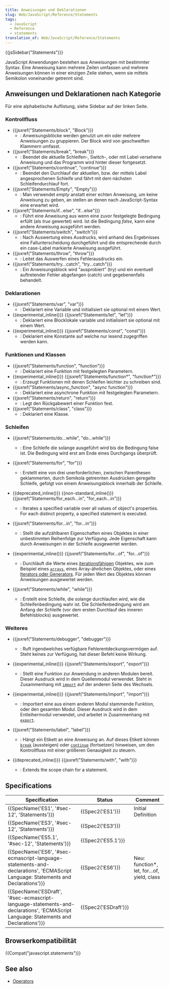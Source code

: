 ```yaml
---
title: Anweisungen und Deklarationen
slug: Web/JavaScript/Reference/Statements
tags:
  - JavaScript
  - Reference
  - statements
translation_of: Web/JavaScript/Reference/Statements
---
```

{{jsSidebar("Statements")}}

JavaScript Anwendungen bestehen aus Anweisungen mit bestimmter Syntax. Eine Anweisung kann mehrere Zeilen umfassen und mehrere Anweisungen können in einer einzigen Zeile stehen, wenn sie mittels Semikolon voneinander getrennt sind.

## Anweisungen und Deklarationen nach Kategorie

Für eine alphabetische Auflistung, siehe Sidebar auf der linken Seite.

### Kontrollfluss

- {{jsxref("Statements/block", "Block")}}
  - : Anweisungsblöcke werden genutzt um ein oder mehrere Anweisungen zu gruppieren. Der Block wird von geschweiften Klammern umfasst.
- {{jsxref("Statements/break", "break")}}
  - : Beendet die aktuelle Schleifen-, Switch-, oder mit Label versehene Anweisung und das Programm wird hinter dieser fortgesetzt.
- {{jsxref("Statements/continue", "continue")}}
  - : Beendet den Durchlauf der aktuellen, bzw. der mittels Label angesprochenen Schleife und fährt mit dem nächsten Schleifendurchlauf fort.
- {{jsxref("Statements/Empty", "Empty")}}
  - : Man verwendet _empty_ anstatt einer echten Anweisung, um keine Anweisung zu geben, an stellen an denen nach JavaScript-Syntax eine erwartet wird.
- {{jsxref("Statements/if...else", "if...else")}}
  - : Führt eine Anweisung aus wenn eine zuvor festgelegte Bedingung erfüllt (als _true_ gewertet) wird. Ist die Bedingung _false,_ kann eine andere Anweisung ausgeführt werden.
- {{jsxref("Statements/switch", "switch")}}
  - : Nach Auswertung eines Ausdrucks, wird anhand des Ergebnisses eine Fallunterscheidung durchgeführt und die entsprechende durch ein case-Label markierte Anweisung ausgeführt.
- {{jsxref("Statements/throw", "throw")}}
  - : Leitet das Auswerfen eines Fehlerausdrucks ein.
- {{jsxref("Statements/try...catch", "try...catch")}}
  - : Ein Anweisungsblock wird "ausprobiert" (try) und ein eventuell auftretender Fehler abgefangen (catch) und gegebenenfalls behandelt.

### Deklarationen

- {{jsxref("Statements/var", "var")}}
  - : Deklariert eine Variable und initialisiert sie optional mit einem Wert.
- {{experimental_inline()}} {{jsxref("Statements/let", "let")}}
  - : Deklariert eine Blocklokale variable und initialisiert sie optional mit einem Wert.
- {{experimental_inline()}} {{jsxref("Statements/const", "const")}}
  - : Deklariert eine Konstante auf welche nur lesend zugegriffen werden kann.

### Funktionen und Klassen

- {{jsxref("Statements/function", "function")}}
  - : Deklariert eine Funktion mit festgelegten Parametern.
- {{experimental_inline()}} {{jsxref("Statements/function*", "function*")}}
  - : Erzeugt Funktionen mit denen Schleifen leichter zu schreiben sind.
- {{jsxref("Statements/async_function", "async function")}}
  - : Deklariert eine asynchrone Funktion mit festgelegten Parametern.
- {{jsxref("Statements/return", "return")}}
  - : Legt den Rückgabewert einer Funktion fest.
- {{jsxref("Statements/class", "class")}}
  - : Deklariert eine Klasse.

### Schleifen

- {{jsxref("Statements/do...while", "do...while")}}
  - : Eine Schleife die solange ausgeführt wird bis die Bedingung false ist. Die Bedingung wird erst am Ende eines Durchgangs überprüft.
- {{jsxref("Statements/for", "for")}}
  - : Erstellt eine von drei unerforderlichen, zwischen Parenthesen geklammerten, durch Semikola getrennten Ausdrücken geregelte Schleife, gefolgt von einem Anweisungsblock innerhalb der Schleife.
- {{deprecated_inline()}} {{non-standard_inline()}} {{jsxref("Statements/for_each...in", "for_each...in")}}
  - : Iterates a specified variable over all values of object's properties. For each distinct property, a specified statement is executed.
- {{jsxref("Statements/for...in", "for...in")}}
  - : Stellt die aufzählbaren Eigenschaften eines Objektes in einer unbestimmten Reihenfolge zur Verfügung. Jede Eigenschaft kann durch Anweisungen in der Schleife ausgewertet werden.
- {{experimental_inline()}} {{jsxref("Statements/for...of", "for...of")}}
  - : Durchläuft die Werte eines [iterationsfähigen](/de/docs/Web/JavaScript/Reference/Iteration_protocols) Objektes, wie zum Beispiel eines [`arrays`](/de/docs/Glossary/array), eines Array-ähnlichen Objektes, oder eines [Iterators oder Generators](/de/docs/Web/JavaScript/Guide/Iteratoren_und_Generatoren). Für jeden Wert des Objektes können Anweisungen ausgewertet werden.
- {{jsxref("Statements/while", "while")}}

  - : Erstellt eine Schleife, die solange durchlaufen wird, wie die Schleifenbedingung wahr ist. Die Schleifenbedingung wird am Anfang der Schleife (vor dem ersten Durchlauf des inneren Befehlsblocks) ausgewertet.

### Weiteres

- {{jsxref("Statements/debugger", "debugger")}}
  - : Ruft irgendwelches verfügbare Fehlerentdeckungsvermögen auf. Steht keines zur Verfügung, hat dieser Befehl keine Wirkung.
- {{experimental_inline()}} {{jsxref("Statements/export", "export")}}
  - : Stellt eine Funktion zur Anwendung in anderen Modulen bereit. Dieser Ausdruck wird in dem Quellenmodul verwendet. Steht in Zusammenhang mit [`import`](/de/docs/Web/JavaScript/Reference/Statements/import) auf der anderen Seite des Wechsels.
- {{experimental_inline()}} {{jsxref("Statements/import", "import")}}
  - : Importiert eine aus einem anderen Modul stammende Funktion, oder den gesamten Modul. Dieser Ausdruck wird in dem Entleihermodul verwendet, und arbeitet in Zusammenhang mit [`export`](/de/docs/Web/JavaScript/Reference/Statements/export).
- {{jsxref("Statements/label", "label")}}
  - : Hängt ein Etikett an eine Anweisung an. Auf dieses Etikett können [`break`](/de/docs/Web/JavaScript/Reference/Statements/break) (aussteigen) oder [`continue`](/de/docs/Web/JavaScript/Reference/Statements/continue) (fortsetzen) hinweisen, um den Kontrollfluss mit einer größeren Genauigkeit zu steuern.

- {{deprecated_inline()}} {{jsxref("Statements/with", "with")}}
  - : Extends the scope chain for a statement.

## Specifications

| Specification                                                                                                                                                                    | Status                       | Comment                                      |
| -------------------------------------------------------------------------------------------------------------------------------------------------------------------------------- | ---------------------------- | -------------------------------------------- |
| {{SpecName('ES1', '#sec-12', 'Statements')}}                                                                                                                     | {{Spec2('ES1')}}         | Initial Definition                           |
| {{SpecName('ES3', '#sec-12', 'Statements')}}                                                                                                                     | {{Spec2('ES3')}}         |                                              |
| {{SpecName('ES5.1', '#sec-12', 'Statements')}}                                                                                                                     | {{Spec2('ES5.1')}}     |                                              |
| {{SpecName('ES6', '#sec-ecmascript-language-statements-and-declarations', 'ECMAScript Language: Statements and Declarations')}}         | {{Spec2('ES6')}}         | Neu: function\*, let, for...of, yield, class |
| {{SpecName('ESDraft', '#sec-ecmascript-language-statements-and-declarations', 'ECMAScript Language: Statements and Declarations')}} | {{Spec2('ESDraft')}} |                                              |

## Browserkompatibilität

{{Compat("javascript.statements")}}

## See also

- [Operators](/de/docs/Web/JavaScript/Reference/Operators)
